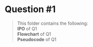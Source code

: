 # Question #1
> This folder contains the following:
> <br>**IPO** of Q1
> <br>**Flowchart** of Q1
> <br>**Pseudocode** of Q1
